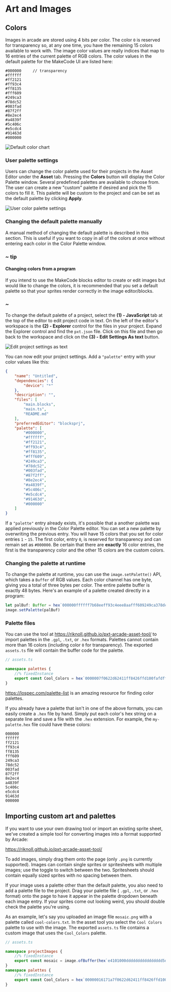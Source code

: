 # Art and Images

## Colors

Images in arcade are stored using 4 bits per color. The color `0` is reserved for transparency
so, at any one time, you have the remaining 15 colors available to work with. The image color
values are really indices that map to 16 entries of the current palette of RGB colors.
The color values in the default palette for the MakeCode UI are listed here:

```
#000000     // transparency
#ffffff
#ff2121
#ff93c4
#ff8135
#fff609
#249ca3
#78dc52
#003fad
#87f2ff
#8e2ec4
#a4839f
#5c406c
#e5cdc4
#91463d
#000000
```

![Default color chart](/static/developer/default-colors.jpg)

### User palette settings

Users can change the color palette used for their projects in the Asset Editor under the **Asset** tab. Pressing the **Colors** button will display the Color Palette window. Several predefined palettes are available to choose from. The user can create a new "custom" palette if desired and pick the 15 colors to fill it. This palette will be custom to the project and can be set as the default palette by clicking **Apply**.

![User color palette settings](/static/developer/color-palette-window.png)

### Changing the default palette manually

A manual method of changing the default palette is described in this section. This is useful if you want to copy in all of the colors at once without entering each color in the Color Palette window.

### ~ tip

#### Changing colors from a program

If you intend to use the MakeCode blocks editor to create or edit images
but would like to change the colors, it is recommended
that you set a default palette so that your sprites render correctly
in the image editor/blocks.

### ~

To change the default palette of a project, select the **(1) - JavaScript** tab at the top of the editor to edit project code in text. On the left of the editor's workspace is the **(2) - Explorer** control for the files in your project. Expand the Explorer control and find the `pxt.json` file. Click on this file and then go back to the workspace and click on the **(3) - Edit Settings As text** button.

![Edit project settings as text](/static/developer/edit-settings.png)

You can now edit your project settings. Add a `"palette"` entry with your color values like this:

```JSON
{
    "name": "Untitled",
    "dependencies": {
        "device": "*"
    },
    "description": "",
    "files": [
        "main.blocks",
        "main.ts",
        "README.md"
    ],
    "preferredEditor": "blocksprj",
    "palette": [
        "#000000",
        "#ffffff",
        "#ff2121",
        "#ff93c4",
        "#ff8135",
        "#fff609",
        "#249ca3",
        "#78dc52",
        "#003fad",
        "#87f2ff",
        "#8e2ec4",
        "#a4839f",
        "#5c406c",
        "#e5cdc4",
        "#91463d",
        "#000000"
    ]
}
```

If a `"palette"` entry already exists, it's possible that a another palette was applied previously in the Color Palette editor. You can set a new palette by overwriting the previous entry. You will have 15 colors that you set for color entries `1` - `15`. The first color, entry `0`, is reserved for transparency and can remain set as `#000000`. Be certain that there are **exactly** 16 color entries, the first is the transparency color and the other 15 colors are the custom colors.

### Changing the palette at runtime

To change the palette at runtime, you can use the `image.setPalette()` API, which takes
a `Buffer` of RGB values. Each color channel has one byte, giving you a total of three
bytes per color. The entire palette buffer is exactly 48 bytes. Here's an example of a palette created directly in a program:

```typescript
let palBuf: Buffer = hex`000000ffffff7b68eeff93c4eee8aafff609249ca378dc52003fad87f2ff8e2ec4a4839fdda0dde5cdc491463d000000`
image.setPalette(palBuf)
```

### Palette files

You can use the tool at https://riknoll.github.io/pxt-arcade-asset-tool/
to import palettes in the `.gpl`, `.txt`, or `.hex` formats. Palettes cannot contain more
than 16 colors (including color `0` for transparency). The exported ``assets.ts`` file will contain the buffer code for the palette.

```typescript
// assets.ts

namespace palettes {
    //% fixedInstance
    export const Cool_Colors = hex`0000007f0622d62411ff8426ffd100fafdffff80a4ff267494216a43006723497568aed4bfff3c10d275007899002859`;
}
```

https://lospec.com/palette-list is an amazing resource for finding color palettes.

If you already have a palette that isn't in one of the above formats, you can easily create a
`.hex` file by hand. Simply put each color's hex string on a separate line and save a file
with the `.hex` extension. For example, the ``my-palette.hex`` file could have these colors:

```
000000
ffffff
ff2121
ff93c4
ff8135
fff609
249ca3
78dc52
003fad
87f2ff
8e2ec4
a4839f
5c406c
e5cdc4
91463d
000000
```

## Importing custom art and palettes

If you want to use your own drawing tool or import an existing sprite sheet, we've
created a simple tool for converting images into a format supported by Arcade:

https://riknoll.github.io/pxt-arcade-asset-tool/

To add images, simply drag them onto the page (only `.png` is currently supported). Images
can contain single sprites or spritesheets with multiple images; use the toggle to
switch between the two. Spritesheets should contain equally sized sprites with no spacing
between them.

If your image uses a palette other than the default palette, you also need to add a palette
file to the project. Drag your palette file ( `.gpl`, `.txt`, or `.hex` format)
onto the page to have it appear in the palette dropdown beneath each image entry. If your
sprites come out looking weird, you should double check the palette you're using.

As an example, let's say you uploaded an image file `mosaic.png` with a palette called `cool-colors.txt`. In the asset tool you select the `Cool Colors` palette to use with the image. The exported ``assets.ts`` file contains a custom image that uses the `Cool_Colors` palette.

```typescript
// assets.ts

namespace projectImages {
    //% fixedInstance
    export const mosaic = image.ofBuffer(hex`e4101000dddddddddddddddd5d55454444eeeede5d55646666e4eede5d4566666646eede5d6466666666e4de4d666688686646de4d668688886646de4d668628886646dd4d668688886646d94d666688686646d9dd646666666694d9dd4d6666664699d9dddd6466669499d9dddd4d44449999d9dddddddd999999d9dddddddddddddddd`);
}
namespace palettes {
    //% fixedInstance
    export const Cool_Colors = hex`00000016171a7f0622d62411ff8426ffd100fafdffff80a4ff267494216a43006723497568aed4bfff3c10d275007899002859`;
}
```

